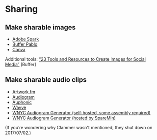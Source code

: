 # Sharing

## Make sharable images

* [Adobe Spark](https://spark.adobe.com/)
* [Buffer Pablo](https://pablo.buffer.com/)
* [Canva](https://www.canva.com/)

Additional tools: [“23 Tools and Resources to Create Images for Social Media”](https://blog.bufferapp.com/tools-create-images-for-social-media) [Buffer]

## Make sharable audio clips

* [Artwork.fm](https://www.artwork.fm/)
* [Audiogram](https://getaudiogram.com//)
* [Auphonic](https://auphonic.com/blog/2017/04/25/audiogram-generator-waveform-videos/)
* [Wavve](http://getwavve.com/)
* [WNYC Audiogram Generator (self-hosted, some assembly required)](https://medium.com/@WNYC/socialaudio-e648e8a5f2e9)
* [WNYC Audiogram Generator (hosted by SpareMin)](https://audiogram.sparemin.com/audiogram/)

(If you’re wondering why Clammer wasn't mentioned, they shut down on 2017/07/02.)
